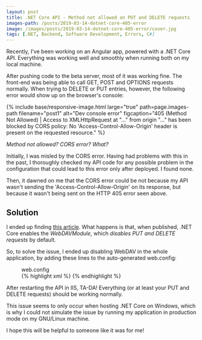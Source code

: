 ```yaml
---
layout: post
title: .NET Core API - Method not allowed on PUT and DELETE requests
images-path: /posts/2019-03-14-dotnet-core-405-error
image: /images/posts/2019-03-14-dotnet-core-405-error/cover.jpg
tags: [.NET, Backend, Software Development, Errors, C#]
---
```


Recently, I've been working on an Angular app, powered with a .NET Core API. Everything was working well and smoothly when running both on my local machine.

After pushing code to the beta server, most of it was working fine. The front-end was being able to call GET, POST and OPTIONS requests normally. When trying to DELETE or PUT entries, however, the following error would show up on the browser's console:

{% include base/responsive-image.html 
  large="true"
  path=page.images-path
  filename="post1"
  alt="Dev console error"
  figcaption="405 (Method Not Allowed) | Access to XMLHttpRequest at \"...\" from origin \"...\" has been blocked by CORS policy: No 'Access-Control-Allow-Origin' header is present on the requested resource." 
%}

_Method not allowed? CORS error? What?_

Initially, I was misled by the CORS error. Having had problems with this in the past, I thoroughly checked my API code for any possible problem in the configuration that could lead to this error only after deployed. I found none.

Then, it dawned on me that the CORS error could be not because my API wasn't sending the 'Access-Control-Allow-Origin' on its response, but because it wasn't being sent on the HTTP 405 error seen above.

## Solution

I ended up finding [this article](https://www.ryadel.com/en/error-405-methods-not-allowed-asp-net-core-put-delete-requests/). What happens is that, when published, .NET Core enables the _WebDAVModule_, which _disables PUT and DELETE requests_ by default.

So, to solve the issue, I ended up disabling WebDAV in the whole application, by adding these lines to the auto-generated web.config:

<figure>
<figcaption class="file-name">web.config</figcaption>
{% highlight xml %}
<system.webServer>
  <modules runAllManagedModulesForAllRequests="false">
    <remove name="WebDAVModule" />
  </modules>
</system.webServer>
{% endhighlight %}
</figure>

After restarting the API in IIS, TA-DA! Everything (or at least your PUT and DELETE requests) should be working normally.

This issue seems to only occur when hosting .NET Core on Windows, which is why I could not simulate the issue by running my application in production mode on my GNU/Linux machine.

I hope this will be helpful to someone like it was for me!